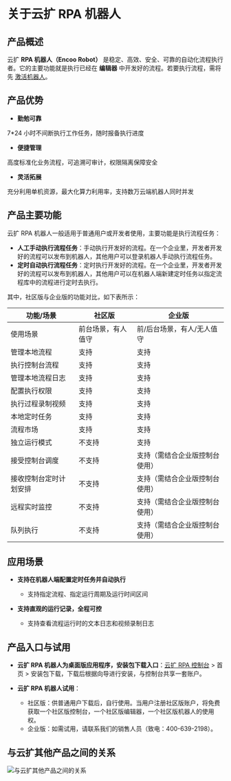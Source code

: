 # 关于云扩 RPA 机器人

## 产品概述

云扩 **RPA 机器人（Encoo Robot）** 是稳定、高效、安全、可靠的自动化流程执行者。它的主要功能就是执行已经在 **编辑器** 中开发好的流程。若要执行流程，需将先 [激活机器人](../Robot/license.md)。

## 产品优势

- **勤勉可靠**

7*24 小时不间断执行工作任务，随时报备执行进度

- **便捷管理**

高度标准化业务流程，可追溯可审计，权限隔离保障安全

- **灵活拓展**

充分利用单机资源，最大化算力利用率，支持数万云端机器人同时并发

## 产品主要功能

云扩 RPA 机器人一般适用于普通用户或开发者使用，主要功能是执行流程任务：

- **人工手动执行流程任务**：手动执行开发好的流程。在一个企业里，开发者开发好的流程可以发布到机器人，其他用户可以登录机器人手动执行流程任务。
- **定时自动执行流程任务**：定时执行开发好的流程。在一个企业里，开发者开发好的流程可以发布到机器人，其他用户可以在机器人端新建定时任务以指定流程库中的流程进行定时去执行。

其中，社区版与企业版的功能对比，如下表所示：

 功能/场景| 社区版 | 企业版
---------|----------|---------
 使用场景 | 前台场景，有人值守 | 前/后台场景，有人/无人值守
 管理本地流程 | 支持 | 支持
 执行控制台流程 | 支持 | 支持
 管理本地流程日志 | 支持 | 支持
 配置执行权限 | 支持 | 支持
 执行过程录制视频 | 支持 | 支持
 本地定时任务 | 支持 | 支持
 流程市场 | 支持 | 支持
 独立运行模式 | 不支持 | 支持
 接受控制台调度 | 不支持 | 支持（需结合企业版控制台使用）
 接收控制台定时计划安排 | 不支持 | 支持（需结合企业版控制台使用）
 远程实时监控 | 不支持 | 支持（需结合企业版控制台使用）
 队列执行|不支持|支持（需结合企业版控制台使用）

## 应用场景

- **支持在机器人端配置定时任务并自动执行**
    - 支持指定流程、指定运行周期及运行时间区间

- **支持直观的运行记录，全程可控**
    - 支持查看流程运行时的文本日志和视频录制日志

## 产品入口与试用

- **云扩 RPA 机器人为桌面版应用程序，安装包下载入口**：[云扩 RPA 控制台](https://console.encoo.com/) > 首页 > 安装包下载，下载后根据向导进行安装，与控制台共享一套账户。

- **云扩 RPA 机器人试用**：
 
    - 社区版：供普通用户下载后，自行使用。当用户注册社区版账户，将免费获取一个社区版控制台，一个社区版编辑器，一个社区版机器人的使用权。
    - 企业版：如需试用，请联系我们的销售人员（致电：400-639-2198）。

## 与云扩其他产品之间的关系

![与云扩其他产品之间的关系](https://docimages.blob.core.chinacloudapi.cn/images/Robot/robotproduct20211102.png)
